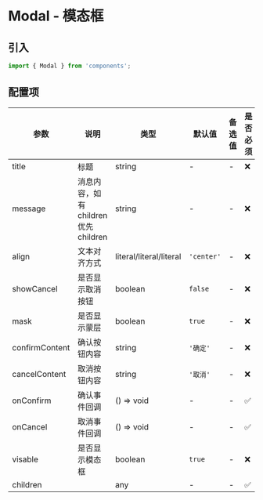 # Modal - 模态框

## 引入
```jsx
import { Modal } from 'components';
```

## 配置项
| 参数 | 说明 | 类型 | 默认值 |备选值 | 是否必须 |
| --- | --- | --- | --- | --- | --- |
| title | 标题 | string | - | - | ❌ |
| message | 消息内容，如有children 优先children | string | - | - | ❌ |
| align | 文本对齐方式 | literal/literal/literal | `'center'` | - | ❌ |
| showCancel | 是否显示取消按钮 | boolean | `false` | - | ❌ |
| mask | 是否显示蒙层 | boolean | `true` | - | ❌ |
| confirmContent | 确认按钮内容 | string | `'确定'` | - | ❌ |
| cancelContent | 取消按钮内容 | string | `'取消'` | - | ❌ |
| onConfirm | 确认事件回调 | () => void | - | - | ✅  |
| onCancel | 取消事件回调 | () => void | - | - | ✅  |
| visable | 是否显示模态框 | boolean | `true` | - | ❌ |
| children |  | any | - | - | ✅  |
